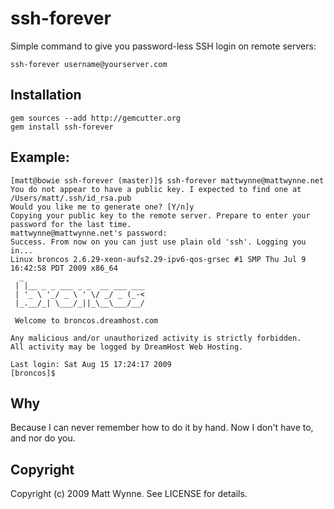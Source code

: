 # ssh-forever

Simple command to give you password-less SSH login on remote servers:

    ssh-forever username@yourserver.com
    
## Installation

    gem sources --add http://gemcutter.org
    gem install ssh-forever

## Example:

    [matt@bowie ssh-forever (master)]$ ssh-forever mattwynne@mattwynne.net
    You do not appear to have a public key. I expected to find one at /Users/matt/.ssh/id_rsa.pub
    Would you like me to generate one? [Y/n]y
    Copying your public key to the remote server. Prepare to enter your password for the last time.
    mattwynne@mattwynne.net's password: 
    Success. From now on you can just use plain old 'ssh'. Logging you in...
    Linux broncos 2.6.29-xeon-aufs2.29-ipv6-qos-grsec #1 SMP Thu Jul 9 16:42:58 PDT 2009 x86_64
      _                           
     | |__ _ _ ___ _ _  __ ___ ___
     | '_ \ '_/ _ \ ' \/ _/ _ (_-<
     |_.__/_| \___/_||_\__\___/__/
                              
     Welcome to broncos.dreamhost.com

    Any malicious and/or unauthorized activity is strictly forbidden.
    All activity may be logged by DreamHost Web Hosting.

    Last login: Sat Aug 15 17:24:17 2009
    [broncos]$ 

## Why

Because I can never remember how to do it by hand. Now I don't have to, and nor do you.

## Copyright

Copyright (c) 2009 Matt Wynne. See LICENSE for details.
